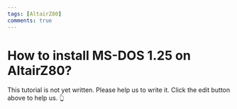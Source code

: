 ```yaml
---
tags: [AltairZ80]
comments: true
---
```


# How to install MS-DOS 1.25 on AltairZ80?

This tutorial is not yet written. Please help us to write it. Click the edit button above to help us. 👆